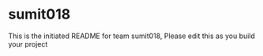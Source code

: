 # sumit018
This is the initiated README for team sumit018, Please edit this as you build your project
